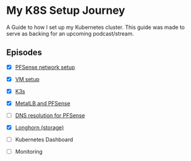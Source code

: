 My K8S Setup Journey
================================================

A Guide to how I set up my Kubernetes cluster. This guide was made to serve as backing for an upcoming podcast/stream.

Episodes
---------------
* [X] [PFSense network setup](/PFSense%20K8S%20Network.md) 
* [X] [VM setup](VMs.md)
* [X] [K3s](K3s.md) 
* [X] [MetalLB and PFSense](MetalLB.md)
* [ ] [DNS resolution for PFSense](DNS.md)
* [X] [Longhorn (storage)](Longhorn.md)
* [ ] Kubernetes Dashboard
* [ ] Monitoring


